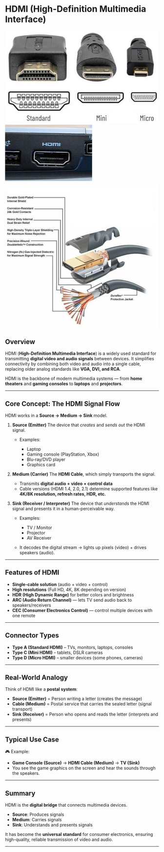 # HDMI (High-Definition Multimedia Interface)

![HDMI CONNECTOR](/images/September-2025/09-09-2025/hdmi%20cables.jpg)
![HDMI PORT](/images/September-2025/09-09-2025/hdmi%20port.jpg)
![HDMI INTERIOR](/images/September-2025/09-09-2025/hdmi%20interior.jpg)


## Overview

HDMI (**High-Definition Multimedia Interface**) is a widely used standard for transmitting **digital video and audio signals** between devices. It simplifies connectivity by combining both video and audio into a single cable, replacing older analog standards like **VGA, DVI, and RCA**.

HDMI is the backbone of modern multimedia systems — from **home theaters** and **gaming consoles** to **laptops** and **projectors**.

---

## Core Concept: The HDMI Signal Flow

HDMI works in a **Source → Medium → Sink** model.

1. **Source (Emitter)**
   The device that *creates* and *sends out* the HDMI signal.

   * Examples:

     * Laptop
     * Gaming console (PlayStation, Xbox)
     * Blu-ray/DVD player
     * Graphics card

2. **Medium (Carrier)**
   The **HDMI Cable**, which simply transports the signal.

   * Transmits **digital audio + video + control data**
   * Cable versions (HDMI 1.4, 2.0, 2.1) determine supported features like **4K/8K resolution, refresh rates, HDR, etc.**

3. **Sink (Receiver / Interpreter)**
   The device that *understands* the HDMI signal and presents it in a human-perceivable way.

   * Examples:

     * TV / Monitor
     * Projector
     * AV Receiver
   * It decodes the digital stream → lights up pixels (video) + drives speakers (audio).

---

## Features of HDMI

* **Single-cable solution** (audio + video + control)
* **High resolutions** (Full HD, 4K, 8K depending on version)
* **HDR (High Dynamic Range)** for better colors and brightness
* **ARC (Audio Return Channel)** — lets TV send audio back to speakers/receivers
* **CEC (Consumer Electronics Control)** — control multiple devices with one remote

---

## Connector Types

* **Type A (Standard HDMI)** – TVs, monitors, laptops, consoles
* **Type C (Mini HDMI)** – tablets, DSLR cameras
* **Type D (Micro HDMI)** – smaller devices (some phones, cameras)

---

## Real-World Analogy

Think of HDMI like a **postal system**:

* **Source (Emitter)** = Person writing a letter (creates the message)
* **Cable (Medium)** = Postal service that carries the sealed letter (signal transport)
* **Sink (Receiver)** = Person who opens and reads the letter (interprets and presents)

---

## Typical Use Case

🎮 Example:

* **Game Console (Source)** → **HDMI Cable (Medium)** → **TV (Sink)**
* You see the game graphics on the screen and hear the sounds through the speakers.

---

## Summary

HDMI is the **digital bridge** that connects multimedia devices.

* **Source**: Produces signals
* **Medium**: Carries signals
* **Sink**: Understands and presents signals

It has become the **universal standard** for consumer electronics, ensuring high-quality, reliable transmission of video and audio.

---
